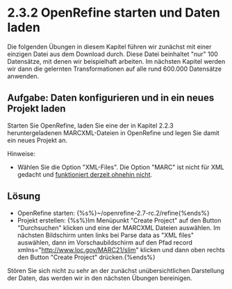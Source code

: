 # 2.3.2 OpenRefine starten und Daten laden

Die folgenden Übungen in diesem Kapitel führen wir zunächst mit einer einzigen Datei aus dem Download durch. Diese Datei beinhaltet "nur" 100 Datensätze, mit denen wir beispielhaft arbeiten. Im nächsten Kapitel werden wir dann die gelernten Transformationen auf alle rund 600.000 Datensätze anwenden.

## Aufgabe: Daten konfigurieren und in ein neues Projekt laden

Starten Sie OpenRefine, laden Sie eine der in Kapitel 2.2.3 heruntergeladenen MARCXML-Dateien in OpenRefine und legen Sie damit ein neues Projekt an.

Hinweise:

* Wählen Sie die Option "XML-Files". Die Option "MARC" ist nicht für XML gedacht und [funktioniert derzeit ohnehin nicht](https://github.com/OpenRefine/OpenRefine/issues/794).

## Lösung

* OpenRefine starten: {%s%}~/openrefine-2.7-rc.2/refine{%ends%}
* Projekt erstellen: {%s%}Im Menüpunkt "Create Project" auf den Button "Durchsuchen" klicken und eine der MARCXML Dateien auswählen. Im nächsten Bildschirm unten links bei Parse data as "XML files" auswählen, dann im Vorschaubildschirm auf den Pfad record xmlns="http://www.loc.gov/MARC21/slim" klicken und dann oben rechts den Button "Create Project" drücken.{%ends%}

Stören Sie sich nicht zu sehr an der zunächst unübersichtlichen Darstellung der Daten, das werden wir in den nächsten Übungen bereinigen.

